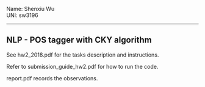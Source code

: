 Name: Shenxiu Wu  
   UNI: sw3196 


---------------------------------------------------------
NLP - POS tagger with CKY algorithm
---------------------------------------------------------

See hw2_2018.pdf for the tasks description and instructions.

Refer to submission_guide_hw2.pdf for how to run the code.

report.pdf records the observations.



